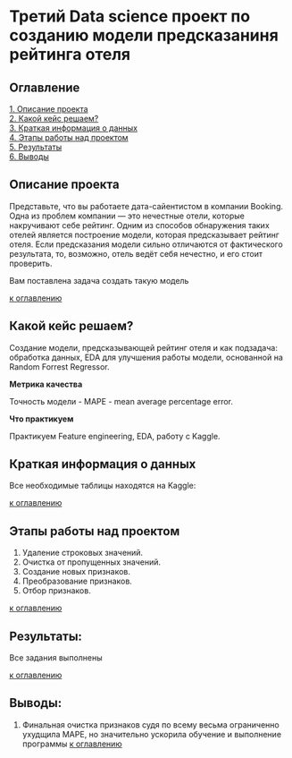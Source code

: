 # Третий Data science проект по созданию модели предсказаниня рейтинга отеля

## Оглавление  
[1. Описание проекта](#описание-проекта)  
[2. Какой кейс решаем?](#какой-кейс-решаем)  
[3. Краткая информация о данных](#краткая-информация-о-данных)  
[4. Этапы работы над проектом](#этапы-работы-над-проектом)  
[5. Результаты](#результаты)    
[6. Выводы](#выводы) 

## Описание проекта    
Представьте, что вы работаете дата-сайентистом в компании Booking. Одна из проблем компании — это нечестные отели, которые накручивают себе рейтинг. Одним из способов обнаружения таких отелей является построение модели, которая предсказывает рейтинг отеля. Если предсказания модели сильно отличаются от фактического результата, то, возможно, отель ведёт себя нечестно, и его стоит проверить.

Вам поставлена задача создать такую модель


[к оглавлению](#оглавление)


## Какой кейс решаем?    
Создание модели, предсказывающей рейтинг отеля и как подзадача: обработка данных, EDA для улучшения работы модели, основанной на Random Forrest Regressor.


**Метрика качества**   

Точность модели - MAPE - mean average percentage error.

**Что практикуем**   

Практикуем Feature engineering, EDA, работу с Kaggle. 

## Краткая информация о данных
Все необходимые таблицы находятся на Kaggle:

  
[к оглавлению](#оглавление)


## Этапы работы над проектом  

1) Удаление строковых значений.
2) Очистка от пропущенных значений. 
3) Создание новых признаков. 
4) Преобразование признаков. 
5) Отбор признаков.

[к оглавлению](#оглавление)


## Результаты:  
Все задания выполнены

[к оглавлению](#оглавление)


## Выводы:  

1. Финальная очистка признаков судя по всему весьма ограниченно ухудщила MAPE, но значительно ускорила обучение и выполнение программы
[к оглавлению](#оглавление)


